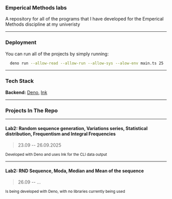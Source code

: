 
### Emperical Methods labs

A repository for all of the programs that I have developed for the Emperical Methods discipline at my univeristy

---

### Deployment

You can run all of the projects by simply running:

```bash
  deno run --allow-read --allow-run --allow-sys --alow-env main.ts 25
```

---

### Tech Stack

**Backend:** [Deno](https://github.com/denoland/deno), [Ink](https://github.com/vadimdemedes/ink)

---

### Projects In The Repo

---

#### Lab2: Random sequence generation, Variations series, Statistical distribution, Frequentism and Integral Frequencies

> 23.09 -- 26.09.2025

<sub>Developed with Deno and uses Ink for the CLI data output</sub>

---

#### Lab2: RND Sequence, Moda, Median and Mean of the sequence

> 26.09 -- ...

<sub>Is being developed with Deno, with no libraries currently being used</sub>
